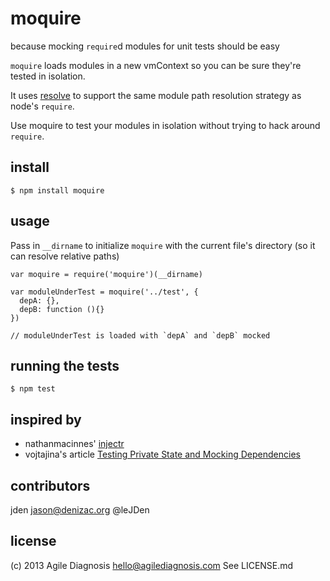 # moquire
because mocking `require`d modules for unit tests should be easy

`moquire` loads modules in a new vmContext so you can be sure they're tested in isolation.

It uses [resolve](https://npmjs.org/package/resolve) to support the same module path resolution strategy as node's `require`.

Use moquire to test your modules in isolation without trying to hack around `require`.

## install

    $ npm install moquire

## usage

Pass in `__dirname` to initialize `moquire` with the current file's directory (so it can resolve relative paths)

    var moquire = require('moquire')(__dirname)

    var moduleUnderTest = moquire('../test', {
      depA: {},
      depB: function (){}
    })

    // moduleUnderTest is loaded with `depA` and `depB` mocked

## running the tests

    $ npm test

## inspired by
 * nathanmacinnes' [injectr](https://npmjs.org/package/injectr)
 * vojtajina's article [Testing Private State and Mocking Dependencies](http://howtonode.org/testing-private-state-and-mocking-deps)

## contributors

jden <jason@denizac.org> @leJDen

## license

(c) 2013 Agile Diagnosis <hello@agilediagnosis.com> See LICENSE.md